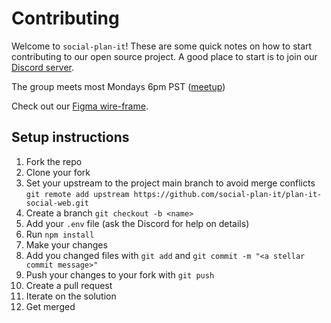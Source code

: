 # Contributing

Welcome to `social-plan-it`! These are some quick notes on how to start contributing to our open source project. A good place to start is to join our [Discord server](https://discord.gg/tTD7PvwpuX).

The group meets most Mondays 6pm PST ([meetup](https://www.meetup.com/all-things-web-react-html-css-javascript-tutoring/))

Check out our [Figma wire-frame](https://www.figma.com/file/6e3cBuEHOIpWvqT31Zd29p/Social-Plan-it?type=design&node-id=0-1&mode=design&t=DpLSfRITCDDG1pj0-0).

## Setup instructions

1. Fork the repo
2. Clone your fork
3. Set your upstream to the project main branch to avoid merge conflicts `git remote add upstream https://github.com/social-plan-it/plan-it-social-web.git`
4. Create a branch `git checkout -b <name>`
5. Add your `.env` file (ask the Discord for help on details)
6. Run `npm install`
7. Make your changes
8. Add you changed files with `git add` and `git commit -m "<a stellar commit message>"`
9. Push your changes to your fork with `git push`
10. Create a pull request
11. Iterate on the solution
12. Get merged

